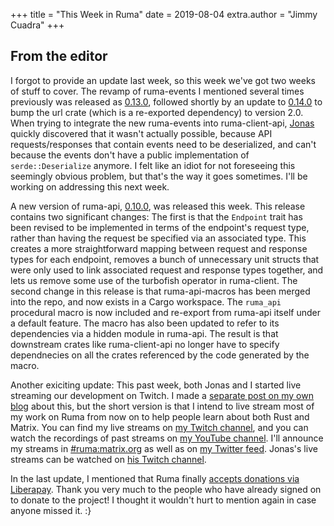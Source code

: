 +++
title = "This Week in Ruma"
date = 2019-08-04
extra.author = "Jimmy Cuadra"
+++

## From the editor

I forgot to provide an update last week, so this week we've got two weeks of stuff to cover.
The revamp of ruma-events I mentioned several times previously was released as [0.13.0](https://github.com/ruma/ruma-events/releases/tag/0.13.0), followed shortly by an update to [0.14.0](https://github.com/ruma/ruma-events/releases/tag/0.14.0) to bump the url crate (which is a re-exported dependency) to version 2.0.
When trying to integrate the new ruma-events into ruma-client-api, [Jonas](https://github.com/jplatte) quickly discovered that it wasn't actually possible, because API requests/responses that contain events need to be deserialized, and can't because the events don't have a public implementation of `serde::Deserialize` anymore.
I felt like an idiot for not foreseeing this seemingly obvious problem, but that's the way it goes sometimes.
I'll be working on addressing this next week.

A new version of ruma-api, [0.10.0](https://github.com/ruma/ruma-events/releases/tag/ruma-api-0.10.0), was released this week.
This release contains two significant changes:
The first is that the `Endpoint` trait has been revised to be implemented in terms of the endpoint's request type, rather than having the request be specified via an associated type.
This creates a more straightforward mapping between request and response types for each endpoint, removes a bunch of unnecessary unit structs that were only used to link associated request and response types together, and lets us remove some use of the turbofish operator in ruma-client.
The second change in this release is that ruma-api-macros has been merged into the repo, and now exists in a Cargo workspace.
The `ruma_api` procedural macro is now included and re-export from ruma-api itself under a default feature.
The macro has also been updated to refer to its dependencies via a hidden module in ruma-api.
The result is that downstream crates like ruma-client-api no longer have to specify dependnecies on all the crates referenced by the code generated by the macro.

Another exiciting update:
This past week, both Jonas and I started live streaming our development on Twitch.
I made a [separate post on my own blog](https://www.jimmycuadra.com/posts/twitch-live-streams-of-ruma-development/) about this, but the short version is that I intend to live stream most of my work on Ruma from now on to help people learn about both Rust and Matrix.
You can find my live streams on [my Twitch channel](https://www.twitch.tv/jimmycuadra), and you can watch the recordings of past streams on [my YouTube channel](https://www.youtube.com/channel/UCnflGGv5ZM2kdn9RPb2NG6Q).
I'll announce my streams in [#ruma:matrix.org](https://matrix.to/#/#ruma:matrix.org) as well as on [my Twitter feed](https://twitter.com/jimmycuadra).
Jonas's live streams can be watched on [his Twitch channel](https://www.twitch.tv/jplatte).

In the last update, I mentioned that Ruma finally [accepts donations via Liberapay](https://liberapay.com/ruma/).
Thank you very much to the people who have already signed on to donate to the project!
I thought it wouldn't hurt to mention again in case anyone missed it. :}
